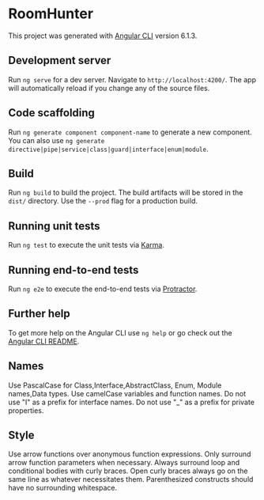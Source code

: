 # RoomHunter

This project was generated with [Angular CLI](https://github.com/angular/angular-cli) version 6.1.3.

## Development server

Run `ng serve` for a dev server. Navigate to `http://localhost:4200/`. The app will automatically reload if you change any of the source files.

## Code scaffolding

Run `ng generate component component-name` to generate a new component. You can also use `ng generate directive|pipe|service|class|guard|interface|enum|module`.

## Build

Run `ng build` to build the project. The build artifacts will be stored in the `dist/` directory. Use the `--prod` flag for a production build.

## Running unit tests

Run `ng test` to execute the unit tests via [Karma](https://karma-runner.github.io).

## Running end-to-end tests

Run `ng e2e` to execute the end-to-end tests via [Protractor](http://www.protractortest.org/).

## Further help

To get more help on the Angular CLI use `ng help` or go check out the [Angular CLI README](https://github.com/angular/angular-cli/blob/master/README.md).

## Names
Use PascalCase for Class,Interface,AbstractClass, Enum, Module names,Data types.
Use camelCase variables and function names.
Do not use "I" as a prefix for interface names.
Do not use "_" as a prefix for private properties.

## Style

Use arrow functions over anonymous function expressions.
Only surround arrow function parameters when necessary. 
Always surround loop and conditional bodies with curly braces.
Open curly braces always go on the same line as whatever necessitates them.
Parenthesized constructs should have no surrounding whitespace. 
